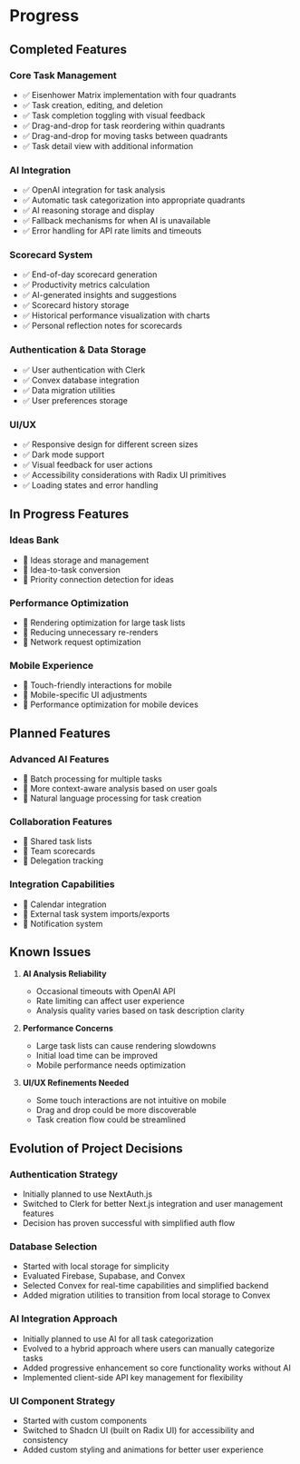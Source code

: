 # Progress

## Completed Features

### Core Task Management
- ✅ Eisenhower Matrix implementation with four quadrants
- ✅ Task creation, editing, and deletion
- ✅ Task completion toggling with visual feedback
- ✅ Drag-and-drop for task reordering within quadrants
- ✅ Drag-and-drop for moving tasks between quadrants
- ✅ Task detail view with additional information

### AI Integration
- ✅ OpenAI integration for task analysis
- ✅ Automatic task categorization into appropriate quadrants
- ✅ AI reasoning storage and display
- ✅ Fallback mechanisms for when AI is unavailable
- ✅ Error handling for API rate limits and timeouts

### Scorecard System
- ✅ End-of-day scorecard generation
- ✅ Productivity metrics calculation
- ✅ AI-generated insights and suggestions
- ✅ Scorecard history storage
- ✅ Historical performance visualization with charts
- ✅ Personal reflection notes for scorecards

### Authentication & Data Storage
- ✅ User authentication with Clerk
- ✅ Convex database integration
- ✅ Data migration utilities
- ✅ User preferences storage

### UI/UX
- ✅ Responsive design for different screen sizes
- ✅ Dark mode support
- ✅ Visual feedback for user actions
- ✅ Accessibility considerations with Radix UI primitives
- ✅ Loading states and error handling

## In Progress Features

### Ideas Bank
- 🔄 Ideas storage and management
- 🔄 Idea-to-task conversion
- 🔄 Priority connection detection for ideas

### Performance Optimization
- 🔄 Rendering optimization for large task lists
- 🔄 Reducing unnecessary re-renders
- 🔄 Network request optimization

### Mobile Experience
- 🔄 Touch-friendly interactions for mobile
- 🔄 Mobile-specific UI adjustments
- 🔄 Performance optimization for mobile devices

## Planned Features

### Advanced AI Features
- 📝 Batch processing for multiple tasks
- 📝 More context-aware analysis based on user goals
- 📝 Natural language processing for task creation

### Collaboration Features
- 📝 Shared task lists
- 📝 Team scorecards
- 📝 Delegation tracking

### Integration Capabilities
- 📝 Calendar integration
- 📝 External task system imports/exports
- 📝 Notification system

## Known Issues

1. **AI Analysis Reliability**
   - Occasional timeouts with OpenAI API
   - Rate limiting can affect user experience
   - Analysis quality varies based on task description clarity

2. **Performance Concerns**
   - Large task lists can cause rendering slowdowns
   - Initial load time can be improved
   - Mobile performance needs optimization

3. **UI/UX Refinements Needed**
   - Some touch interactions are not intuitive on mobile
   - Drag and drop could be more discoverable
   - Task creation flow could be streamlined

## Evolution of Project Decisions

### Authentication Strategy
- Initially planned to use NextAuth.js
- Switched to Clerk for better Next.js integration and user management features
- Decision has proven successful with simplified auth flow

### Database Selection
- Started with local storage for simplicity
- Evaluated Firebase, Supabase, and Convex
- Selected Convex for real-time capabilities and simplified backend
- Added migration utilities to transition from local storage to Convex

### AI Integration Approach
- Initially planned to use AI for all task categorization
- Evolved to a hybrid approach where users can manually categorize tasks
- Added progressive enhancement so core functionality works without AI
- Implemented client-side API key management for flexibility

### UI Component Strategy
- Started with custom components
- Switched to Shadcn UI (built on Radix UI) for accessibility and consistency
- Added custom styling and animations for better user experience
